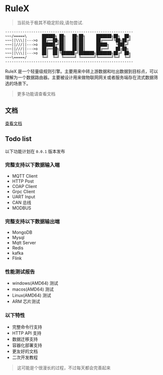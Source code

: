 # RuleX
> 当前处于极其不稳定阶段,请勿尝试.

```
-----------------------------------------------------------
~~~/=====\       ██████╗ ██╗   ██╗██╗     ███████╗██╗  ██╗
~~~||\\\||--->o  ██╔══██╗██║   ██║██║     ██╔════╝╚██╗██╔╝
~~~||///||--->o  ██████╔╝██║   ██║██║     █████╗   ╚███╔╝ 
~~~||///||--->o  ██╔══██╗██║   ██║██║     ██╔══╝   ██╔██╗ 
~~~||\\\||--->o  ██║  ██║╚██████╔╝███████╗███████╗██╔╝ ██╗
~~~\=====/       ╚═╝  ╚═╝ ╚═════╝ ╚══════╝╚══════╝╚═╝  ╚═╝
-----------------------------------------------------------
```

RuleX 是一个轻量级规则引擎。主要用来中转上游数据和吐出数据到目标点，可以理解为一个数据路由器。主要被设计用来做物联网网关或者服务端存在流式数据筛选的场景下。

> 更多功能请查看文档

## 文档
<a href="https://wwhai.github.io/rulex_doc_html/inde core.html">查看文档</a>

## Todo list
以下功能计划在 ` 0.0.1 ` 版本发布
### 完整支持以下数据输入端
- MQTT Client
- HTTP Post
- COAP Client
- Grpc Client
- UART Input
- CAN 总线
- MODBUS

### 完整支持以下数据输出端
- MongoDB
- Mysql
- Mqtt Server
- Redis
- kafka
- Flink

### 性能测试报告
- windows(AMD64) 测试
- macos(AMD64) 测试
- Linux(AMD64) 测试
- ARM 芯片测试

### 以下特性
- 完整命令行支持
- HTTP API 支持
- 数据迁移支持
- 容器化部署支持
- 更友好的文档
- 二次开发教程

> 这可能是个很漫长的过程，不过每天都会完善起来
> 